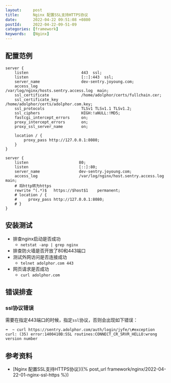 ```yaml
---
layout:     post
title:      Nginx 配置SSL支持HTTPS协议
date:       2022-04-22 09:51:08 +0800
postId:     2022-04-22-09-51-09
categories: [framework]
keywords:   [Nginx]
---
```


## 配置范例

```
server {
    listen                       443  ssl;
    listen                       [::]:443  ssl;
    server_name                  dev-sentry.joyoung.com;
    access_log                   /var/log/nginx/hosts.sentry.access.log  main;
    ssl_certificate              /home/adolphor/certs/fullchain.cer;
    ssl_certificate_key          /home/adolphor/certs/adolphor.com.key;
    ssl_protocols                TLSv1 TLSv1.1 TLSv1.2;
    ssl_ciphers                  HIGH:!aNULL:!MD5;
    fastcgi_intercept_errors     on;
    proxy_intercept_errors       on;
    proxy_ssl_server_name        on;

    location / {
        proxy_pass http://127.0.0.1:8080;
    }
}

server {
    listen                      80;
    listen                      [::]:80;
    server_name                 dev-sentry.joyoung.com;
    access_log                  /var/log/nginx/host.sentry.access.log  main;
    # 将http转为https
    rewrite ^(.*)$   https://$host$1    permanent;
    # location / {
    #     proxy_pass http://127.0.0.1:8080;
    # }
}
```

## 安装测试

* 排查nginx启动是否成功
  * `netstat -anp | grep nginx`
* 排查防火墙是否开放了80和443端口
* 测试外网访问是否连接成功
  * `telnet adolphor.com 443`
* 网页请求是否成功
  * `curl adolphor.com`

## 错误排查

### ssl协议错误
需要在指定443端口的时候，指定`ssl`协议，否则会出现如下错误：
```
➜  ~ curl https://sentry.adolphor.com/auth/login/jyfe/\#exception
curl: (35) error:1400410B:SSL routines:CONNECT_CR_SRVR_HELLO:wrong version number
```

## 参考资料
* [Nginx 配置SSL支持HTTPS协议]({% post_url framework/nginx/2022-04-22-01-nginx-ssl-https %})
